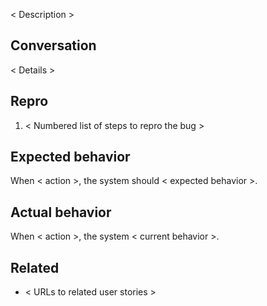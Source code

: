 < Description >

## Conversation

< Details >

## Repro
1. < Numbered list of steps to repro the bug >

## Expected behavior
When < action >, the system should < expected behavior >. 

## Actual behavior
When < action >, the system < current behavior >. 

## Related
- < URLs to related user stories >
